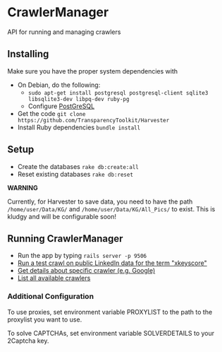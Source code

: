 CrawlerManager
==============

API for running and managing crawlers

## Installing

Make sure you have the proper system dependencies with

- On Debian, do the following:
  - `sudo apt-get install postgresql postgresql-client sqlite3 libsqlite3-dev libpq-dev ruby-pg`
  - Configure [PostGreSQL](https://wiki.debian.org/PostgreSql)
- Get the code `git clone https://github.com/TransparencyToolkit/Harvester`
- Install Ruby dependencies `bundle install`

## Setup

- Create the databases `rake db:create:all`
- Reset existing databases `rake db:reset`

**WARNING**

Currently, for Harvester to save data, you need to have the path `/home/user/Data/KG/` and `/home/user/Data/KG/All_Pics/` to exist. This is kludgy and will be configurable soon!


## Running CrawlerManager

- Run the app by typing `rails server -p 9506`
- [Run a test crawl on public LinkedIn data for the term "xkeyscore"](http://0.0.0.0:3000/crawlers?crawler=GoogleCrawler&search_operators=site:linkedin.com/pub&search_query=xkeyscore)
- [Get details about specific crawler (e.g. Google)](http://0.0.0.0:3000/get_crawler_info?crawler=GoogleCrawler)
- [List all available crawlers](http://0.0.0.0:3000/list_crawlers)


### Additional Configuration

To use proxies, set environment variable PROXYLIST to the path to the
proxylist you want to use.

To solve CAPTCHAs, set environment variable SOLVERDETAILS to your 2Captcha key.
